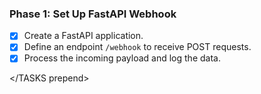 ### Phase 1: Set Up FastAPI Webhook
<TASKS prepend>

- [x] Create a FastAPI application.
- [x] Define an endpoint `/webhook` to receive POST requests.
- [x] Process the incoming payload and log the data.

</TASKS prepend>